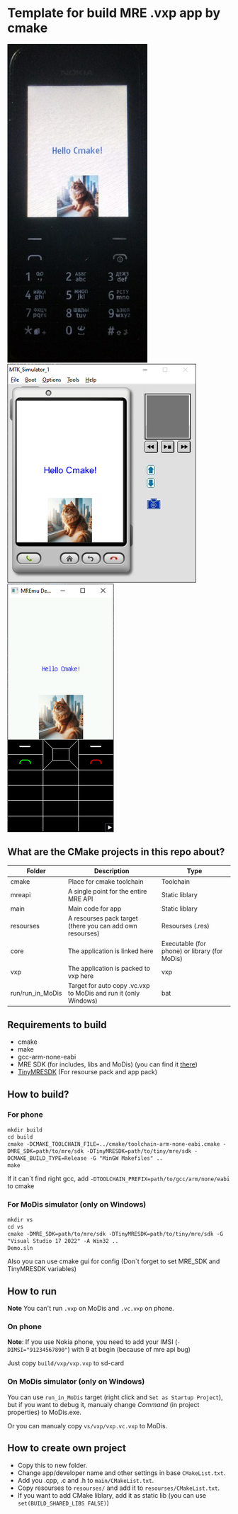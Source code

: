 # Template for build MRE .vxp app by cmake

![image](extra/On_Nokia_220.jpg)![image](extra/On_MoDis.png)![image](extra/On_MREmu.png)

## What are the CMake projects in this repo about?

|Folder|Description|Type|
|-|-|-|
|cmake|Place for cmake toolchain|Toolchain|
|mreapi|A single point for the entire MRE API|Static liblary|
|main|Main code for app|Static liblary|
|resourses|A resourses pack target (there you can add own resourses)|Resourses (.res)|
|core|The application is linked here|Executable (for phone) or library (for MoDis)|
|vxp|The application is packed to vxp here|vxp|
|run/run_in_MoDis|Target for auto copy .vc.vxp to MoDis and run it (only Windows)|bat|

## Requirements to build

- cmake
- make
- gcc-arm-none-eabi
- MRE SDK (for includes, libs and MoDis) (you can find it [there](https://github.com/raspiduino/mre-sdk))
- [TinyMRESDK](https://github.com/XimikBoda/TinyMRESDK) (For resourse pack and app pack)

## How to build?
### For phone

```
mkdir build
cd build
cmake -DCMAKE_TOOLCHAIN_FILE=../cmake/toolchain-arm-none-eabi.cmake -DMRE_SDK=path/to/mre/sdk -DTinyMRESDK=path/to/tiny/mre/sdk -DCMAKE_BUILD_TYPE=Release -G "MinGW Makefiles" ..
make
```

If it can`t find right gcc, add ```-DTOOLCHAIN_PREFIX=path/to/gcc/arm/none/eabi``` to cmake

### For MoDis simulator (only on Windows)

```
mkdir vs
cd vs
cmake -DMRE_SDK=path/to/mre/sdk -DTinyMRESDK=path/to/tiny/mre/sdk -G "Visual Studio 17 2022" -A Win32 ..
Demo.sln
```

Also you can use cmake gui for config (Don`t forget to set MRE_SDK and TinyMRESDK variables)

## How to run

**Note** You can't run `.vxp` on MoDis and `.vc.vxp` on phone. 
### On phone

**Note**: If you use Nokia phone, you need to add your IMSI (```-DIMSI="91234567890"```) with 9 at begin (because of mre api bug)

Just copy `build/vxp/vxp.vxp` to sd-card

### On MoDis simulator (only on Windows)

You can use `run_in_MoDis` target (right click and `Set as Startup Project`), but if you want to debug it, manualy change *Command* (in project properties) to MoDis.exe.

Or you can manualy copy `vs/vxp/vxp.vc.vxp` to MoDis.

## How to create own project

- Copy this to new folder.
- Change app/developer name and other settings in base `CMakeList.txt`.
- Add you .cpp, .c and .h to `main/CMakeList.txt`. 
- Copy resourses to `resourses/` and add it to `resourses/CMakeList.txt`.
- If you want to add CMake liblary, add it as static lib (you can use `set(BUILD_SHARED_LIBS FALSE)`)